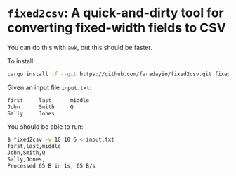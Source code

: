 # `fixed2csv`: A quick-and-dirty tool for converting fixed-width fields to CSV

You can do this with `awk`, but this should be faster.

To install:

```sh
cargo install -f --git https://github.com/faradayio/fixed2csv.git fixed2csv
```

Given an input file `input.txt`:

```txt
first     last      middle
John      Smith     Q
Sally     Jones
```

You should be able to run:

```sh
$ fixed2csv -v 10 10 6 < input.txt
first,last,middle
John,Smith,Q
Sally,Jones,
Processed 65 B in 1s, 65 B/s
```
